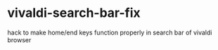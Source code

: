 # vivaldi-search-bar-fix
hack to make home/end keys function properly in search bar of vivaldi browser
